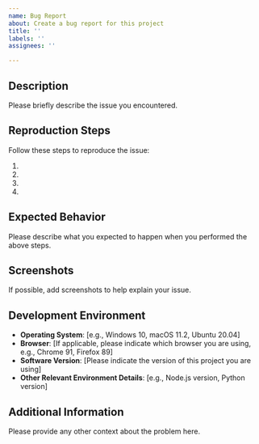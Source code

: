 ```yaml
---
name: Bug Report
about: Create a bug report for this project
title: ''
labels: ''
assignees: ''

---
```


## Description

Please briefly describe the issue you encountered.

## Reproduction Steps

Follow these steps to reproduce the issue:

1.
2.
3.
4.

## Expected Behavior

Please describe what you expected to happen when you performed the above steps.

## Screenshots

If possible, add screenshots to help explain your issue.

## Development Environment

- **Operating System**: [e.g., Windows 10, macOS 11.2, Ubuntu 20.04]
- **Browser**: [If applicable, please indicate which browser you are using, e.g., Chrome 91, Firefox 89]
- **Software Version**: [Please indicate the version of this project you are using]
- **Other Relevant Environment Details**: [e.g., Node.js version, Python version]

## Additional Information

Please provide any other context about the problem here.
